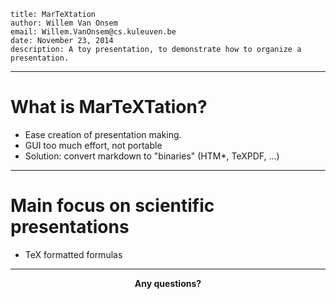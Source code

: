     title: MarTeXtation
    author: Willem Van Onsem
    email: Willem.VanOnsem@cs.kuleuven.be
    date: November 23, 2014
    description: A toy presentation, to demonstrate how to organize a presentation.

----

# What is MarTeXTation?

 - Ease creation of presentation making.
 - GUI too much effort, not portable
 - Solution: convert markdown to "binaries" (HTM*, TeXPDF, ...)
 
----

# Main focus on scientific presentations

 - TeX formatted formulas

----

<center><strong>Any questions?</strong></center>